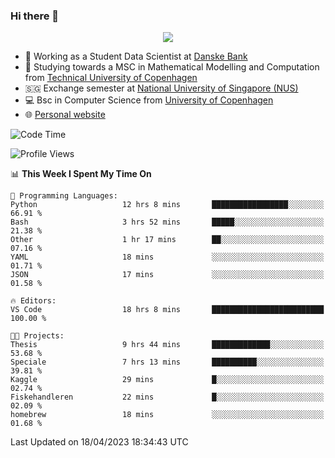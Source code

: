 ### Hi there 👋

<p align="center">
  <img src="https://media4.giphy.com/media/3ohzdKy5Z8TChSDuiA/giphy.gif?cid=ecf05e47r69cojk56gup9q8mep9liy48s94dn2uxsfh6fv39&rid=giphy.gif&ct=g" />
</p>

* 🏦 Working as a Student Data Scientist at [Danske Bank](https://danskebank.dk)
* 🧮 Studying towards a MSC in Mathematical Modelling and Computation from [Technical University of Copenhagen](https://www.dtu.dk)
* 🇸🇬 Exchange semester at [National University of Singapore (NUS)](https://www.nus.edu.sg)
* 💻 Bsc in Computer Science from [University of Copenhagen](https://www.ku.dk/english/)
* 🌐 [Personal website](https://fiskehandleren.github.io/carl-website/) 

<!--START_SECTION:waka-->
![Code Time](http://img.shields.io/badge/Code%20Time-232%20hrs%209%20mins-blue)

![Profile Views](http://img.shields.io/badge/Profile%20Views-12-blue)

📊 **This Week I Spent My Time On** 

```text
💬 Programming Languages: 
Python                   12 hrs 8 mins       █████████████████░░░░░░░░   66.91 % 
Bash                     3 hrs 52 mins       █████░░░░░░░░░░░░░░░░░░░░   21.38 % 
Other                    1 hr 17 mins        ██░░░░░░░░░░░░░░░░░░░░░░░   07.16 % 
YAML                     18 mins             ░░░░░░░░░░░░░░░░░░░░░░░░░   01.71 % 
JSON                     17 mins             ░░░░░░░░░░░░░░░░░░░░░░░░░   01.58 % 

🔥 Editors: 
VS Code                  18 hrs 8 mins       █████████████████████████   100.00 % 

🐱‍💻 Projects: 
Thesis                   9 hrs 44 mins       █████████████░░░░░░░░░░░░   53.68 % 
Speciale                 7 hrs 13 mins       ██████████░░░░░░░░░░░░░░░   39.81 % 
Kaggle                   29 mins             █░░░░░░░░░░░░░░░░░░░░░░░░   02.74 % 
Fiskehandleren           22 mins             █░░░░░░░░░░░░░░░░░░░░░░░░   02.09 % 
homebrew                 18 mins             ░░░░░░░░░░░░░░░░░░░░░░░░░   01.68 % 
```


 Last Updated on 18/04/2023 18:34:43 UTC
<!--END_SECTION:waka-->

